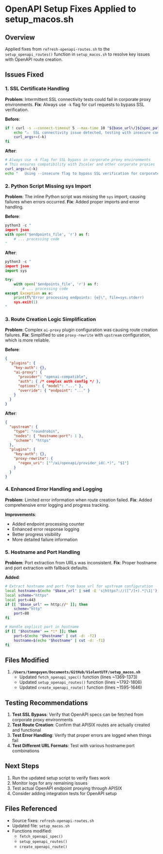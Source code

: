 # OpenAPI Setup Fixes Applied to setup_macos.sh

## Overview
Applied fixes from `refresh-openapi-routes.sh` to the `setup_openapi_routes()` function in `setup_macos.sh` to resolve key issues with OpenAPI route creation.

## Issues Fixed

### 1. SSL Certificate Handling
**Problem**: Intermittent SSL connectivity tests could fail in corporate proxy environments.
**Fix**: Always use `-k` flag for curl requests to bypass SSL verification.

**Before**:
```bash
if ! curl -s --connect-timeout 5 --max-time 10 "${base_url%/}${spec_path}" > /dev/null 2>&1; then
    echo "⚠️  SSL connectivity issue detected, testing with insecure connection..."
    curl_args+=(-k)
fi
```

**After**:
```bash
# Always use -k flag for SSL bypass in corporate proxy environments
# This ensures compatibility with Zscaler and other corporate proxies
curl_args+=(-k)
echo "   Using --insecure flag to bypass SSL verification for corporate proxy compatibility"
```

### 2. Python Script Missing sys Import
**Problem**: The inline Python script was missing the `sys` import, causing failures when errors occurred.
**Fix**: Added proper imports and error handling.

**Before**:
```python
python3 -c "
import json
with open('$endpoints_file', 'r') as f:
    # ... processing code
"
```

**After**:
```python
python3 -c "
import json
import sys

try:
    with open('$endpoints_file', 'r') as f:
        # ... processing code
except Exception as e:
    print(f\"Error processing endpoints: {e}\", file=sys.stderr)
    sys.exit(1)
"
```

### 3. Route Creation Logic Simplification
**Problem**: Complex `ai-proxy` plugin configuration was causing route creation failures.
**Fix**: Simplified to use `proxy-rewrite` with `upstream` configuration, which is more reliable.

**Before**:
```json
{
  "plugins": {
    "key-auth": {},
    "ai-proxy": {
      "provider": "openai-compatible",
      "auth": { /* complex auth config */ },
      "options": { "model": "..." },
      "override": { "endpoint": "..." }
    }
  }
}
```

**After**:
```json
{
  "upstream": {
    "type": "roundrobin",
    "nodes": { "hostname:port": 1 },
    "scheme": "https"
  },
  "plugins": {
    "key-auth": {},
    "proxy-rewrite": {
      "regex_uri": ["^/ai/openapi/provider_id(.*)", "$1"]
    }
  }
}
```

### 4. Enhanced Error Handling and Logging
**Problem**: Limited error information when route creation failed.
**Fix**: Added comprehensive error logging and progress tracking.

**Improvements**:
- Added endpoint processing counter
- Enhanced error response logging
- Better progress visibility
- More detailed failure information

### 5. Hostname and Port Handling
**Problem**: Port extraction from URLs was inconsistent.
**Fix**: Proper hostname and port extraction with fallback defaults.

**Added**:
```bash
# Extract hostname and port from base_url for upstream configuration
local hostname=$(echo "$base_url" | sed -E 's|https?://([^/]+).*|\1|')
local scheme="https"
local port=443
if [[ "$base_url" == http://* ]]; then
    scheme="http"
    port=80
fi

# Handle explicit port in hostname
if [[ "$hostname" == *:* ]]; then
    port=$(echo "$hostname" | cut -d: -f2)
    hostname=$(echo "$hostname" | cut -d: -f1)
fi
```

## Files Modified

1. **`/Users/tamnguyen/Documents/GitHub/ViolentUTF/setup_macos.sh`**
   - Updated `fetch_openapi_spec()` function (lines ~1369-1373)
   - Updated `setup_openapi_routes()` function (lines ~1792-1806)
   - Updated `create_openapi_route()` function (lines ~1595-1646)

## Testing Recommendations

1. **Test SSL Bypass**: Verify that OpenAPI specs can be fetched from corporate proxy environments
2. **Test Route Creation**: Confirm that APISIX routes are actually created and functional
3. **Test Error Handling**: Verify that proper errors are logged when things fail
4. **Test Different URL Formats**: Test with various hostname:port combinations

## Next Steps

1. Run the updated setup script to verify fixes work
2. Monitor logs for any remaining issues
3. Test actual OpenAPI endpoint proxying through APISIX
4. Consider adding integration tests for OpenAPI setup

## Files Referenced

- Source fixes: `refresh-openapi-routes.sh`
- Updated file: `setup_macos.sh`
- Functions modified:
  - `fetch_openapi_spec()`
  - `setup_openapi_routes()`
  - `create_openapi_route()`
